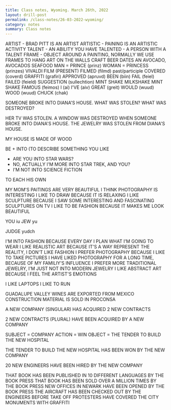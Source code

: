 ```yaml
---
title: Class notes, Wyoming. March 26th, 2022
layout: drill-post
permalink: /class-notes/26-03-2022-wyoming/
category: notes
summary: Class notes
---
```


ARTIST - BRAD PITT IS AN ARTIST
ARTISTIC - PAINING IS AN ARTISTIC ACTIVITY
TALENT - AN ABILITY YOU HAVE
TALENTED - A PERSON WITH A TALENT
FRAME - OBJECT AROUND A PAINTING, NORMALLY WE USE FRAMES TO HANG ART ON THE WALLS
CRAFT BEER
DATES
AN AVOCADO, AVOCADOS
SEAFOOD
MAN = PRINCE (prinz)
WOMAN = PRINCESS (prinzes)
VIVALDI
FILM (PRESENT)
FILMED (filmd) past/participle
COVERED (coverd)
GRAFFITI (grafiri)
APPROVED (apruvd)
BEEN (biin)
FAIL (feiel)
FAILED (feield)
SUGGESTION (sullechtion)
MINT
SHAKE
MILKSHAKE
MINT SHAKE
FAMOUS (feimos)
I (ai)
I'VE (aiv)
GREAT (greit)
WOULD (wuud)
WOOD (wuud)
CHUCK (chak)

SOMEONE BROKE  INTO DIANA'S HOUSE.
WHAT WAS STOLEN?
WHAT WAS DESTROYED?

HER TV WAS STOLEN.
A WINDOW WAS DESTROYED WHEN SOMEONE BROKE INTO DIANA'S HOUSE.
THE JEWELRY WAS STOLEN FROM DIANA'S HOUSE.

MY HOUSE IS MADE OF WOOD

BE + INTO (TO DESCRIBE SOMETHING YOU LIKE
- ARE YOU INTO STAR WARS?
- NO, ACTUALLY I'M MORE INTO STAR TREK, AND YOU?
- I'M NOT INTO SCIENCE FICTION

TO EACH HIS OWN

MY MOM'S PAITINGS ARE VERY BEAUTIFUL
I THINK PHOTOGRAPHY IS INTERESTING
I LIKE TO DRAW BECAUSE IT IS RELAXING
I LIKE SCULPTURE BECAUSE I SAW SOME INTERESTING AND FASCINATING SCULPTURES ON TV
I LIKE TO BE FASHION BECAUSE IT MAKES ME LOOK BEAUTIFUL

YOU iu
JEW yu

JUDGE yudch

I'M INTO FASHION BECAUSE EVERY DAY I PLAN WHAT I'M GOING TO WEAR
I LIKE REALISTIC ART BECAUSE IT'S A WAY REPRESENT THE REALITY, I DON'T LIKE FASHION
I PREFER PHOTOGRAPHY BECAUSE I LIKE TO TAKE PICTURES
I HAVE LIKED PHOTOGRAPHY FOR A LONG TIME, BECAUSE OF MY FAMILIY'S INFLUENCE
I PREFER MORE TRADITIONAL JEWELRY, I'M JUST NOT INTO MODERN JEWELRY
I LIKE ABSTRACT ART BECAUSE I FEEL THE ARTIST'S EMOTIONS

I LIKE LAPTOPS
I LIKE TO RUN

GUADALUPE VALLEY WINES ARE EXPORTED FROM MEXICO
CONSTRUCTION MATERIAL IS SOLD IN PROCONSA

A NEW COMPANY (SINGULAR)
HAS ACQUIRED 2 NEW CONTRACTS

2 NEW CONTRACTS (PLURAL)
HAVE BEEN ACQUIRED BY
A NEW COMPANY

SUBJECT = COMPANY
ACTION = WIN
OBJECT = THE TENDER TO BUILD THE NEW HOSPITAL

THE TENDER TO BUILD THE NEW HOSPITAL HAS BEEN WON BY THE NEW COMPANY

20 NEW ENGINEERS
HAVE BEEN HIRED
BY THE NEW COMPANY

THAT BOOK HAS BEEN PUBLISHED IN 10 DIFFERENT LANGUAGES BY THE BOOK PRESS
THAT BOOK HAS BEEN SOLD OVER A MILLION TIMES BY THE BOOK PRESS
NEW OFFICES IN NEWARK HAVE BEEN OPENED BY THE BOOK PRESS
THE AIRCRAFT HAS BEEN CHECKED OUT BY THE ENGINEERS BEFORE TAKE OFF
PROTESTERS HAVE COVERED THE CITY MONUMENTS WITH GRAFFITI
